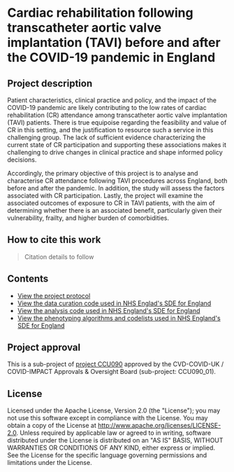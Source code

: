 # Cardiac rehabilitation following transcatheter aortic valve implantation (TAVI) before and after the COVID-19 pandemic in England

## Project description

Patient characteristics, clinical practice and policy, and the impact of the COVID-19 pandemic are likely contributing to the low rates of cardiac rehabilitation (CR) attendance among transcatheter aortic valve implantation (TAVI) patients. There is true equipoise regarding the feasibility and value of CR in this setting, and the justification to resource such a service in this challenging group. The lack of sufficient evidence characterizing the current state of CR participation and supporting these associations makes it challenging to drive changes in clinical practice and shape informed policy decisions.

Accordingly, the primary objective of this project is to analyse and characterise CR attendance following TAVI procedures across England, both before and after the pandemic. In addition, the study will assess the factors associated with CR participation. Lastly, the project will examine the associated outcomes of exposure to CR in TAVI patients, with the aim of determining whether there is an associated benefit, particularly given their vulnerability, frailty, and higher burden of comorbidities.

## How to cite this work
> Citation details to follow

## Contents

* [View the project protocol](https://github.com/BHFDSC/CCU090_01/tree/main/protocol)
* [View the data curation code used in NHS Englad's SDE for England](https://github.com/BHFDSC/CCU090_01/tree/main/code/curation-code)
* [View the analysis code used in NHS England's SDE for England](https://github.com/BHFDSC/CCU090_01/tree/main/code/analysis-code)
* [View the phenotyping algorithms and codelists used in NHS England's SDE for England](https://github.com/BHFDSC/CCU090_01/tree/main/phenotypes)

## Project approval

This is a sub-project of [project CCU090](https://github.com/BHFDSC/CCU090) approved by the CVD-COVID-UK / COVID-IMPACT Approvals & Oversight Board (sub-project: CCU090_01).

## License

Licensed under the Apache License, Version 2.0 (the "License"); you may not use this software except in compliance with the License. You may obtain a copy of the License at http://www.apache.org/licenses/LICENSE-2.0. Unless required by applicable law or agreed to in writing, software distributed under the License is distributed on an "AS IS" BASIS, WITHOUT WARRANTIES OR CONDITIONS OF ANY KIND, either express or implied. See the License for the specific language governing permissions and limitations under the License.
